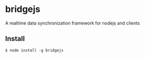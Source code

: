 bridgejs
========

A realtime data synchronization framework for nodejs and clients

Install
-------

    $ node install -g bridgejs



